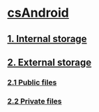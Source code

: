# [csAndroid](https://github.com/vakovsky/Android/tree/main/csAndroid)
## [1. Internal storage]()
## [2. External storage]()
  ### [2.1 Public files]()
  ### [2.2 Private files]()
